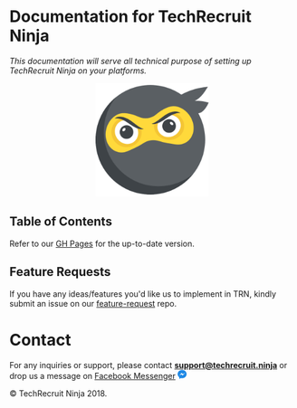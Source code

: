 # Documentation for TechRecruit Ninja
_This documentation will serve all technical purpose of setting up TechRecruit Ninja on your platforms._

<p align="center"><img src="https://raw.githubusercontent.com/TechRecruitNinja/documentation/master/logo.png" alt="" data-canonical-src="https://raw.githubusercontent.com/TechRecruitNinja/documentation/master/logo.png" width="200" height="200" />
</p>

## Table of Contents
Refer to our [GH Pages](https://techrecruitninja.github.io/documentation/) for the up-to-date version.


## Feature Requests
If you have any ideas/features you'd like us to implement in TRN, kindly submit an issue on our [feature-request](https://github.com/TechRecruitNinja/feature-requests) repo.

# Contact
For any inquiries or support, please contact **support@techrecruit.ninja** or drop us a message on [Facebook Messenger](http://m.me/techrecruitninja) ![messenger](./messenger.png)

© TechRecruit Ninja 2018.